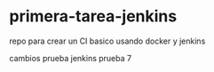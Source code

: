 # primera-tarea-jenkins
repo para crear un CI basico usando docker y jenkins

cambios prueba jenkins prueba 7